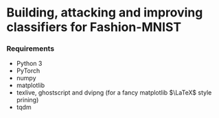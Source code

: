 # Building, attacking and improving classifiers for Fashion-MNIST

### Requirements

- Python 3
- PyTorch
- numpy
- matplotlib
- texlive, ghostscript and dvipng (for a fancy matplotlib $\LaTeX$ style prining)
- tqdm
